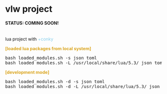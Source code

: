 # vlw project

<h4><span>STATUS: </span>COMING SOON!</h4><br />
lua project with <span style="color:skyblue;">+conky</span></br>

<b style="color:goldenrod;">[loaded lua packages from local system]</b>
<pre>
bash loaded_modules.sh -s json toml
bash loaded_modules.sh -L /usr/local/share/lua/5.3/ json toml
</pre>

<b style="color:goldenrod;">[development mode]</b>
<pre>
bash loaded_modules.sh -d -s json toml
bash loaded_modules.sh -d -L /usr/local/share/lua/5.3/ json toml
</pre>
